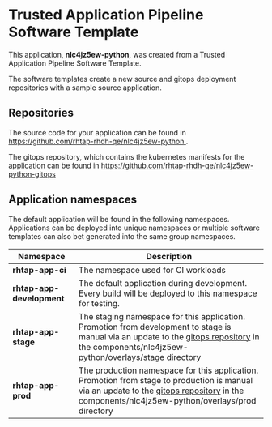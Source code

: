 # Trusted Application Pipeline Software Template

This application, **nlc4jz5ew-python**, was created from a Trusted Application Pipeline Software Template.

The software templates create a new source and gitops deployment repositories with a sample source application. 

## Repositories

The source code for your application can be found in [https://github.com/rhtap-rhdh-qe/nlc4jz5ew-python ](https://github.com/rhtap-rhdh-qe/nlc4jz5ew-python ).
 
The gitops repository, which contains the kubernetes manifests for the application can be found in 
[https://github.com/rhtap-rhdh-qe/nlc4jz5ew-python-gitops ](https://github.com/rhtap-rhdh-qe/nlc4jz5ew-python-gitops ) 

## Application namespaces 

The default application will be found in the following namespaces. Applications can be deployed into unique namespaces or multiple software templates can also bet generated into the same group namespaces.  

|  Namespace   |  Description   |  
| -------- | -------- |
| **rhtap-app-ci** | The namespace used for CI workloads |
| **rhtap-app-development** | The default application during development. Every build will be deployed to this namespace for testing. |
| **rhtap-app-stage** | The staging namespace for this application. Promotion from development to stage is manual via an update to the [gitops repository](https://github.com/rhtap-rhdh-qe/nlc4jz5ew-python-gitops ) in the components/nlc4jz5ew-python/overlays/stage directory |
| **rhtap-app-prod** | The production namespace for this application. Promotion from stage to production is manual via an update to the [gitops repository](https://github.com/rhtap-rhdh-qe/nlc4jz5ew-python-gitops ) in the components/nlc4jz5ew-python/overlays/prod directory |